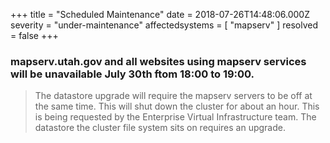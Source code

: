 +++
title = "Scheduled Maintenance"
date = 2018-07-26T14:48:06.000Z
severity = "under-maintenance"
affectedsystems = [
  "mapserv"
]
resolved = false
+++
### mapserv.utah.gov and all websites using mapserv services will be unavailable July 30th ftom 18:00 to 19:00.

> The datastore upgrade will require the mapserv servers to be off at the same time. This will shut down the cluster for about an hour. This is being requested by the Enterprise Virtual Infrastructure team. The datastore the cluster file system sits on requires an upgrade.